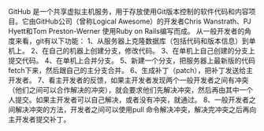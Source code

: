 GitHub 是一个共享虚拟主机服务，用于存放使用Git版本控制的软件代码和内容项目。它由GitHub公司（曾称Logical Awesome）的开发者Chris Wanstrath、PJ Hyett和Tom Preston-Werner 使用Ruby on Rails编写而成。
从一般开发者的角度来看，git有以下功能：
1、从服务器上克隆数据库（包括代码和版本信息）到单机上。
2、在自己的机器上创建分支，修改代码。
3、在单机上自己创建的分支上提交代码。
4、在单机上合并分支。
5、新建一个分支，把服务器上最新版的代码fetch下来，然后跟自己的主分支合并。
6、生成补丁（patch），把补丁发送给主开发者。
7、看主开发者的反馈，如果主开发者发现两个一般开发者之间有冲突（他们之间可以合作解决的冲突），就会要求他们先解决冲突，然后再由其中一个人提交。如果主开发者可以自己解决，或者没有冲突，就通过。
8、一般开发者之间解决冲突的方法，开发者之间可以使用pull 命令解决冲突，解决完冲突之后再向主开发者提交补丁。
